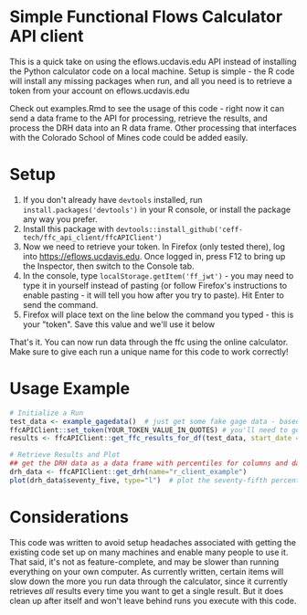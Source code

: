 # Simple Functional Flows Calculator API client
This is a quick take on using the eflows.ucdavis.edu API instead of installing the Python
calculator code on a local machine. Setup is simple - the R code will install any missing
packages when run, and all you need is to retrieve a token from your account on eflows.ucdavis.edu

Check out examples.Rmd to see the usage of this code - right now it can send a data frame to
the API for processing, retrieve the results, and process the DRH data into an R data frame.
Other processing that interfaces with the Colorado School of Mines code could be added easily.

# Setup
1. If you don't already have `devtools` installed, run `install.packages('devtools')`
in your R console, or install the package any way you prefer.
2. Install this package with `devtools::install_github('ceff-tech/ffc_api_client/ffcAPIClient')`
3. Now we need to retrieve your token. In Firefox (only tested there), log into https://eflows.ucdavis.edu. Once logged in, press F12 to bring up the Inspector, then switch to the Console tab.
4. In the console, type `localStorage.getItem('ff_jwt')` - you may need to type it in yourself instead of pasting (or follow Firefox's
instructions to enable pasting - it will tell you how after you try to paste). Hit Enter to send the command. 
5. Firefox will place text on the line below the command you typed - this is your "token". Save this value and we'll use it below

That's it. You can now run data through the ffc using the online calculator. Make sure to give each run a unique name for this
code to work correctly!

# Usage Example
```r
# Initialize a Run
test_data <- example_gagedata()  # just get some fake gage data - based on Daniel Philippus' code
ffcAPIClient::set_token(YOUR_TOKEN_VALUE_IN_QUOTES) # you'll need to get your own of this - see above
results <- ffcAPIClient::get_ffc_results_for_df(test_data, start_date = "10/1")  # send it to the FFC online to process

# Retrieve Results and Plot
## get the DRH data as a data frame with percentiles for columns and days for rows
drh_data <- ffcAPIClient::get_drh(name="r_client_example") 
plot(drh_data$seventy_five, type="l")  # plot the seventy-fifth percentile DRH
```

# Considerations
This code was written to avoid setup headaches associated with getting the existing code set up on many machines and enable many people
to use it. That said, it's not as feature-complete, and may be slower than running everything on your own computer. As currently written,
certain items will slow down the more you run data through the calculator, since it currently retrieves *all* results every time you
want to get a single result. But it does clean up after itself and won't leave behind
runs you execute with this code.